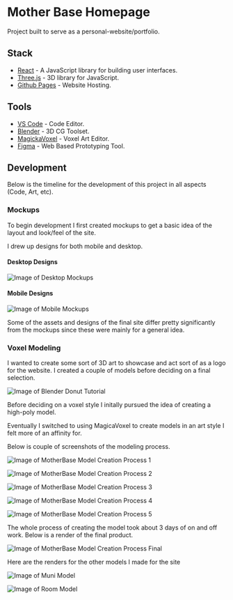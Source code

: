 # Mother Base Homepage

Project built to serve as a personal-website/portfolio. 

## Stack

- [React](https://reactjs.org/) - A JavaScript library for building user interfaces.
- [Three.js](https://threejs.org/) - 3D library for JavaScript.
- [Github Pages](https://pages.github.com/) - Website Hosting.

## Tools

- [VS Code](https://code.visualstudio.com/) - Code Editor.
- [Blender](https://www.blender.org/) - 3D CG Toolset.
- [MagickaVoxel](https://ephtracy.github.io/) - Voxel Art Editor.
- [Figma](https://www.figma.com) - Web Based Prototyping Tool.

## Development

Below is the timeline for the development of this project in all aspects (Code, Art, etc).

### Mockups

To begin development I first created mockups to get a basic idea of the layout and look/feel of the site.

I drew up designs for both mobile and desktop.

#### Desktop Designs

![Image of Desktop Mockups](/READMEassets/DesktopMockup.PNG)

#### Mobile Designs

![Image of Mobile Mockups](/READMEassets/MobileMockup.PNG)

Some of the assets and designs of the final site differ pretty significantly from the mockups since these were mainly for a general idea.

### Voxel Modeling 

I wanted to create some sort of 3D art to showcase and act sort of as a logo for the website. I created a couple of models before deciding on a final selection.

![Image of Blender Donut Tutorial](/READMEassets/donut.PNG)

Before deciding on a voxel style I initally pursued the idea of creating a high-poly model.

Eventually I switched to using MagicaVoxel to create models in an art style I felt more of an affinity for.

Below is couple of screenshots of the modeling process.

![Image of MotherBase Model Creation Process 1](/READMEassets/MotherBaseBuild1.png)

![Image of MotherBase Model Creation Process 2](/READMEassets/MotherBaseBuild2.png)

![Image of MotherBase Model Creation Process 3](/READMEassets/MotherBaseBuild3.png)

![Image of MotherBase Model Creation Process 4](/READMEassets/MotherBaseBuild4.png)

![Image of MotherBase Model Creation Process 5](/READMEassets/motherbasebuild5.png)

The whole process of creating the model took about 3 days of on and off work. Below is a render of the final product.

![Image of MotherBase Model Creation Process Final](/READMEassets/finalbuild.png)

Here are the renders for the other models I made for the site

![Image of Muni Model](/READMEassets/MuniStation.png)

![Image of Room Model](/READMEassets/room.png)
